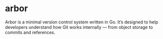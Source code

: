 # arbor
Arbor is a minimal version control system written in Go. It’s designed to help developers understand how Git works internally — from object storage to commits and references.
